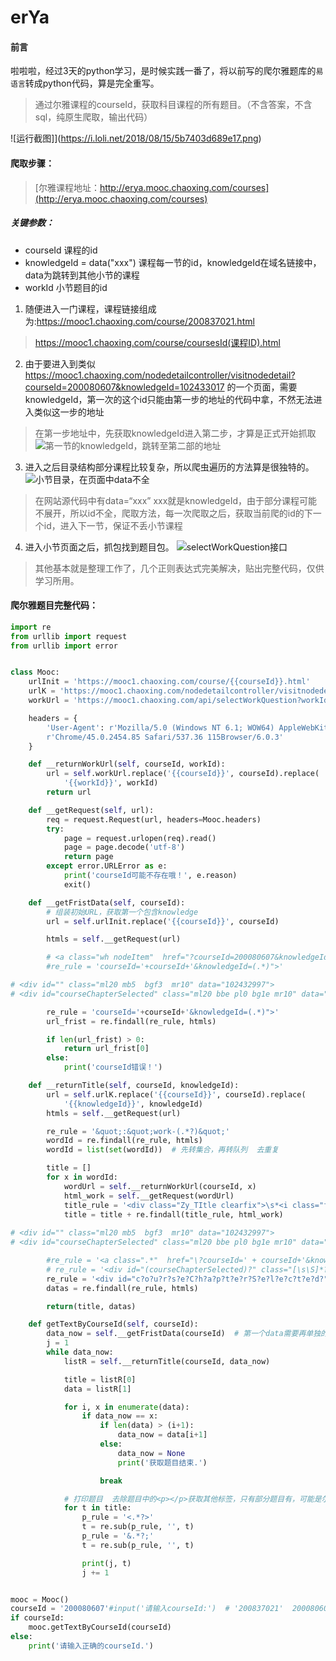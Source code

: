 # erYa

#### 前言
啦啦啦，经过3天的python学习，是时候实践一番了，将以前写的爬尔雅题库的`易语言`转成python代码，算是完全重写。
> 通过尔雅课程的courseId，获取科目课程的所有题目。（不含答案，不含sql，纯原生爬取，输出代码）

![运行截图]](https://i.loli.net/2018/08/15/5b7403d689e17.png)


#### 爬取步骤：
> [尔雅课程地址：http://erya.mooc.chaoxing.com/courses](http://erya.mooc.chaoxing.com/courses)

##### 关键参数：

* courseId 课程的id
* knowledgeId = data("xxx") 课程每一节的id，knowledgeId在域名链接中，data为跳转到其他小节的课程
* workId 小节题目的id

1. 随便进入一门课程，课程链接组成为:https://mooc1.chaoxing.com/course/200837021.html

> https://mooc1.chaoxing.com/course/coursesId(课程ID).html

2. 由于要进入到类似 https://mooc1.chaoxing.com/nodedetailcontroller/visitnodedetail?courseId=200080607&knowledgeId=102433017 的一个页面，需要knowledgeId，第一次的这个id只能由第一步的地址的代码中拿，不然无法进入类似这一步的地址

> 在第一步地址中，先获取knowledgeId进入第二步，才算是正式开始抓取![第一节的knowledgeId，跳转至第二部的地址](https://i.loli.net/2018/08/15/5b73ffad09296.png)

3. 进入之后目录结构部分课程比较复杂，所以爬虫遍历的方法算是很独特的。
![小节目录，在页面中data不全](https://i.loli.net/2018/08/15/5b740135d728a.png)

> 在网站源代码中有data=“xxx”  xxx就是knowledgeId，由于部分课程可能不展开，所以id不全，爬取方法，每一次爬取之后，获取当前爬的id的下一个id，进入下一节，保证不丢小节课程

4. 进入小节页面之后，抓包找到题目包。
![selectWorkQuestion接口](https://i.loli.net/2018/08/15/5b74028468474.png)

> 其他基本就是整理工作了，几个正则表达式完美解决，贴出完整代码，仅供学习所用。

#### 爬尔雅题目完整代码：
```python
import re
from urllib import request
from urllib import error


class Mooc:
    urlInit = 'https://mooc1.chaoxing.com/course/{{courseId}}.html'
    urlK = 'https://mooc1.chaoxing.com/nodedetailcontroller/visitnodedetail?courseId={{courseId}}&knowledgeId={{knowledgeId}}'
    workUrl = 'https://mooc1.chaoxing.com/api/selectWorkQuestion?workId={{workId}}&ut=null&classId=0&courseId={{courseId}}&utenc=null'

    headers = {
        'User-Agent': r'Mozilla/5.0 (Windows NT 6.1; WOW64) AppleWebKit/537.36 (KHTML, like Gecko) '
        r'Chrome/45.0.2454.85 Safari/537.36 115Browser/6.0.3'
    }

    def __returnWorkUrl(self, courseId, workId):
        url = self.workUrl.replace('{{courseId}}', courseId).replace(
            '{{workId}}', workId)
        return url

    def __getRequest(self, url):
        req = request.Request(url, headers=Mooc.headers)
        try:
            page = request.urlopen(req).read()
            page = page.decode('utf-8')
            return page
        except error.URLError as e:
            print('courseId可能不存在哦！', e.reason)
            exit()

    def __getFristData(self, courseId):
        # 组装初始URL，获取第一个包含knowledge
        url = self.urlInit.replace('{{courseId}}', courseId)

        htmls = self.__getRequest(url)

        # <a class="wh nodeItem"  href="?courseId=200080607&knowledgeId=102433017" data="102433017">
        #re_rule = 'courseId='+courseId+'&knowledgeId=(.*)">'

# <div id="" class="ml20 mb5  bgf3  mr10" data="102432997">
# <div id="courseChapterSelected" class="ml20 bbe pl0 bg1e mr10" data="102433017" rel="">

        re_rule = 'courseId='+courseId+'&knowledgeId=(.*)">'
        url_frist = re.findall(re_rule, htmls)

        if len(url_frist) > 0:
            return url_frist[0]
        else:
            print('courseId错误！')

    def __returnTitle(self, courseId, knowledgeId):
        url = self.urlK.replace('{{courseId}}', courseId).replace(
            '{{knowledgeId}}', knowledgeId)
        htmls = self.__getRequest(url)

        re_rule = '&quot;:&quot;work-(.*?)&quot;'
        wordId = re.findall(re_rule, htmls)
        wordId = list(set(wordId))  # 先转集合，再转队列  去重复

        title = []
        for x in wordId:
            wordUrl = self.__returnWorkUrl(courseId, x)
            html_work = self.__getRequest(wordUrl)
            title_rule = '<div class="Zy_TItle clearfix">\s*<i class="fl">.*</i>\s*<div class=".*">(.*?)</div>'
            title = title + re.findall(title_rule, html_work)
      
# <div id="" class="ml20 mb5  bgf3  mr10" data="102432997">
# <div id="courseChapterSelected" class="ml20 bbe pl0 bg1e mr10" data="102433017" rel="">

        #re_rule = '<a class=".*"  href="\?courseId=' + courseId+'&knowledgeId=.*" data="(.*)">'
        # re_rule = '<div id="(courseChapterSelected)?" class="[\s\S]*?" data="(\d*)">?'
        re_rule = '<div id="c?o?u?r?s?e?C?h?a?p?t?e?r?S?e?l?e?c?t?e?d?" class="[\s\S]*?" data="(\d*)">?'
        datas = re.findall(re_rule, htmls)

        return(title, datas)

    def getTextByCourseId(self, courseId):
        data_now = self.__getFristData(courseId)  # 第一个data需要再单独的一个链接里获取
        j = 1
        while data_now:
            listR = self.__returnTitle(courseId, data_now)

            title = listR[0]
            data = listR[1]

            for i, x in enumerate(data):
                if data_now == x:
                    if len(data) > (i+1):
                        data_now = data[i+1]
                    else:
                        data_now = None
                        print('获取题目结束.')

                    break

            # 打印题目  去除题目中的<p></p>获取其他标签，只有部分题目有，可能是尔雅自己整理时候加入的。
            for t in title:
                p_rule = '<.*?>'
                t = re.sub(p_rule, '', t)
                p_rule = '&.*?;'
                t = re.sub(p_rule, '', t)

                print(j, t)
                j += 1


mooc = Mooc()
courseId = '200080607'#input('请输入courseId:')  # '200837021'  200080607 = 189题
if courseId:
    mooc.getTextByCourseId(courseId)
else:
    print('请输入正确的courseId.')

```
